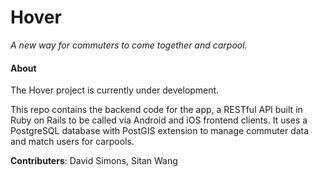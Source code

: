 # Hover
*A new way for commuters to come together and carpool.*

#### About
The Hover project is currently under development.

This repo contains the backend code for the app, a RESTful API built in Ruby on Rails to be called via Android and iOS frontend clients. It uses a PostgreSQL database with PostGIS extension to manage commuter data and match users for carpools.  

**Contributers**: David Simons, Sitan Wang